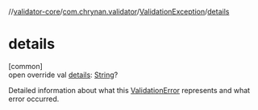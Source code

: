 //[validator-core](../../../index.md)/[com.chrynan.validator](../index.md)/[ValidationException](index.md)/[details](details.md)

# details

[common]\
open override val [details](details.md): [String](https://kotlinlang.org/api/latest/jvm/stdlib/kotlin/-string/index.html)?

Detailed information about what this [ValidationError](../-validation-error/index.md) represents and what error occurred.
